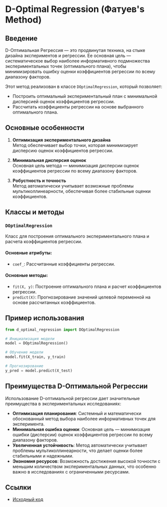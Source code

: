 # D-Optimal Regression (Фатуев's Method)

## Введение  
D-Оптимальная Регрессия — это продвинутая техника, на стыке дизайна экспериментов и регрессии. Ее основная цель — систематическое выбор наиболее информативного подмножества экспериментальных точек (оптимального плана), чтобы минимизировать ошибку оценки коэффициентов регрессии по всему диапазону факторов.  

Этот метод реализован в классе `DOptimalRegression`, который позволяет:  
- Построить оптимальный экспериментальный план с минимальной дисперсией оценок коэффициентов регрессии.  
- Рассчитать коэффициенты регрессии на основе выбранного оптимального плана.  

## Основные особенности  
1. **Оптимизация экспериментального дизайна**  
   Метод обеспечивает выбор точки, которая минимизирует дисперсию оценок коэффициентов регрессии.  

2. **Минимальная дисперсия оценок**  
   Основная цель метода — минимизация дисперсии оценок коэффициентов регрессии по всему диапазону факторов.  

3. **Робустность и точность**  
   Метод автоматически учитывает возможные проблемы мультиколлинеарности, обеспечивая более стабильные оценки коэффициентов.  

## Классы и методы  

### `DOptimalRegression`  
Класс для построения оптимального экспериментального плана и расчета коэффициентов регрессии.  

#### Основные атрибуты:  
- `coef_`: Рассчитанные коэффициенты регрессии.  

#### Основные методы:  
- `fit(X, y)`: Построение оптимального плана и расчет коэффициентов регрессии.  
- `predict(X)`: Прогнозирование значений целевой переменной на основе рассчитанных коэффициентов.  

## Пример использования  

```python
from d_optimal_regression import DOptimalRegression

# Инициализация модели
model = DOptimalRegression()

# Обучение модели
model.fit(X_train, y_train)

# Прогнозирование
y_pred = model.predict(X_test)
```

## Преимущества D-Оптимальной Регрессии  
Использование D-оптимальной регрессии дает значительные преимущества в экспериментальных исследованиях:  
- **Оптимизация планирования**: Системный и математически обоснованный метод выбора наиболее информативных точек для эксперимента.  
- **Минимальная ошибка оценки**: Основная цель — минимизация ошибки (дисперсии) оценок коэффициентов регрессии по всему диапазону факторов.  
- **Увеличенная устойчивость**: Метод автоматически учитывает проблемы мультиколлинеарности, что делает оценки более стабильными и надежными.  
- **Экономия ресурсов**: Возможность достижения высокой точности с меньшим количеством экспериментальных данных, что особенно важно в исследованиях с ограниченными ресурсами.  

## Ссылки  
- [Исходный код](https://github.com/redsun1988/DOptimalRegressor/blob/main/d_optiman_regressor.ipynb)  
